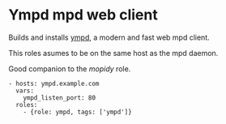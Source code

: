 Ympd mpd web client
===================

Builds and installs [ympd](http://www.ympd.org/), a modern and fast web mpd
client.

This roles asumes to be on the same host as the mpd daemon.

Good companion to the *mopidy* role.

    - hosts: ympd.example.com
      vars:
        ympd_listen_port: 80
      roles:
        - {role: ympd, tags: ['ympd']}
